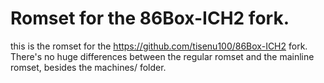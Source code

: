# Romset for the 86Box-ICH2 fork.
this is the romset for the https://github.com/tisenu100/86Box-ICH2 fork.
There's no huge differences between the regular romset and the mainline romset, besides the machines/ folder.
